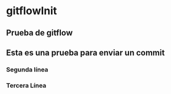 # gitflowInit
## Prueba de gitflow
## Esta es una prueba para enviar un commit
### Segunda línea
### Tercera Línea
